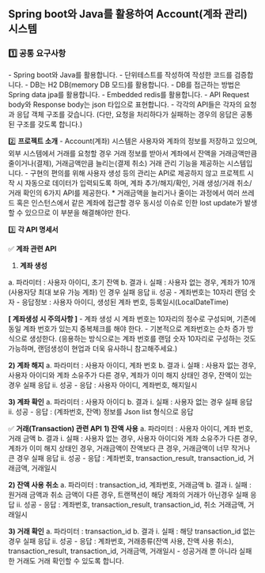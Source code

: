 ## Spring boot와 Java를 활용하여 Account(계좌 관리) 시스템

### :one: 공통 요구사항
\- Spring boot와 Java를 활용합니다.
\- 단위테스트를 작성하여 작성한 코드를 검증합니다.
\- DB는 H2 DB(memory DB 모드)를 활용합니다.
\- DB를 접근하는 방법은 Spring data jpa를 활용합니다.
\- Embedded redis를 활용합니다.
\- API Request body와 Response body는 json 타입으로 표현합니다.
\- 각각의 API들은 각자의 요청과 응답 객체 구조를 갖습니다. (다만, 요청을 처리하다가 실패하는 경우의 응답은 공통된 구조를 갖도록 합니다.)

2️⃣ **프로젝트 소개**
\- Account(계좌) 시스템은 사용자와 계좌의 정보를 저장하고 있으며, 외부 시스템에서 거래를 요청할 경우 거래 정보를 받아서 계좌에서 잔액을 거래금액만큼 줄이거나(결제), 거래금액만큼 늘리는(결제 취소) 거래 관리 기능을 제공하는 시스템입니다.
\- 구현의 편의를 위해 사용자 생성 등의 관리는 API로 제공하지 않고 프로젝트 시작 시 자동으로 데이터가 입력되도록 하며, 계좌 추가/해지/확인, 거래 생성/거래 취소/거래 확인의 6가지 API를 제공한다.
\* 거래금액을 늘리거나 줄이는 과정에서 여러 쓰레드 혹은 인스턴스에서 같은 계좌에 접근할 경우 동시성 이슈로 인한 lost update가 발생할 수 있으므로 이 부분을 해결해야만 한다.

3️⃣ **각 API 명세서**

✅ **계좌 관련 API**

1) **계좌 생성**

a. 파라미터 : 사용자 아이디, 초기 잔액
b. 결과
i. 실패 : 사용자 없는 경우, 계좌가 10개(사용자당 최대 보유 가능 계좌) 인 경우 실패 응답
ii. 성공
\- 계좌번호는 10자리 랜덤 숫자
\- 응답정보 : 사용자 아이디, 생성된 계좌 번호, 등록일시(LocalDateTime)

**[ 계좌생성 시 주의사항 ]**
\- 계좌 생성 시 계좌 번호는 10자리의 정수로 구성되며, 기존에 동일 계좌 번호가 있는지 중복체크를 해야 한다.
\- 기본적으로 계좌번호는 순차 증가 방식으로 생성한다. (응용하는 방식으로는 계좌 번호를 랜덤 숫자 10자리로 구성하는 것도 가능하며, 랜덤생성이 현업과 더욱 유사하니 참고해주세요.)

**2) 계좌 해지**
a. 파라미터 : 사용자 아이디, 계좌 번호
b. 결과
i. 실패 : 사용자 없는 경우, 사용자 아이디와 계좌 소유주가 다른 경우, 계좌가 이미 해지 상태인 경우, 잔액이 있는 경우 실패 응답
ii. 성공
\- 응답 : 사용자 아이디, 계좌번호, 해지일시

**3) 계좌 확인**
a. 파라미터 : 사용자 아이디
b. 결과
i. 실패 : 사용자 없는 경우 실패 응답
ii. 성공
\- 응답 : (계좌번호, 잔액) 정보를 Json list 형식으로 응답

✅ **거래(Transaction) 관련 API**
**1) 잔액 사용**
a. 파라미터 : 사용자 아이디, 계좌 번호, 거래 금액
b. 결과
i. 실패 : 사용자 없는 경우, 사용자 아이디와 계좌 소유주가 다른 경우, 계좌가 이미 해지 상태인 경우, 거래금액이 잔액보다 큰 경우, 거래금액이 너무 작거나 큰 경우 실패 응답
ii. 성공
\- 응답 : 계좌번호, transaction_result, transaction_id, 거래금액, 거래일시

**2) 잔액 사용 취소**
a. 파라미터 : transaction_id, 계좌번호, 거래금액
b. 결과
i. 실패 : 원거래 금액과 취소 금액이 다른 경우, 트랜잭션이 해당 계좌의 거래가 아닌경우 실패 응답
ii. 성공
\- 응답 : 계좌번호, transaction_result, transaction_id, 취소 거래금액, 거래일시

**3) 거래 확인**
a. 파라미터 : transaction_id
b. 결과
i. 실패 : 해당 transaction_id 없는 경우 실패 응답
ii. 성공
\- 응답 : 계좌번호, 거래종류(잔액 사용, 잔액 사용 취소), transaction_result, transaction_id, 거래금액, 거래일시
\- 성공거래 뿐 아니라 실패한 거래도 거래 확인할 수 있도록 합니다.
